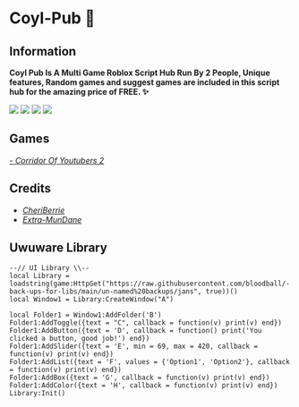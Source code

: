 # Coyl-Pub 🎉
## Information

**Coyl Pub Is A Multi Game Roblox Script Hub Run By 2 People, Unique features, Random games and suggest games are included in this script hub for the amazing price of FREE. ✨**

![](https://img.shields.io/github/followers/CheriBerrie?color=red&logo=github&style=for-the-badge) ![](https://img.shields.io/badge/Contributors-2-blue?style=for-the-badge&logo=github) ![](https://img.shields.io/github/stars/CheriBerrie/Coyl-Pub?color=critical&logo=github&style=for-the-badge) ![](https://img.shields.io/badge/Last%20Updated-January%2031st%202022-green?style=for-the-badge&logo=roblox)

## Games
*[- Corridor Of Youtubers 2](https://www.roblox.com/games/6083203018/Christmas-Corridor-Of-Youtubers-2)*
## Credits
- *[CheriBerrie](https://github.com/CheriBerrie)*
- *[Extra-MunDane](https://github.com/Extra-Mundane)*

## Uwuware Library
```
--// UI Library \\--
local Library = loadstring(game:HttpGet("https://raw.githubusercontent.com/bloodball/-back-ups-for-libs/main/un-named%20backups/jans", true))()
local Window1 = Library:CreateWindow("A")

local Folder1 = Window1:AddFolder('B')
Folder1:AddToggle({text = "C", callback = function(v) print(v) end})
Folder1:AddButton({text = 'D', callback = function() print('You clicked a button, good job!') end})
Folder1:AddSlider({text = 'E', min = 69, max = 420, callback = function(v) print(v) end})
Folder1:AddList({text = 'F', values = {'Option1', 'Option2'}, callback = function(v) print(v) end})
Folder1:AddBox({text = 'G', callback = function(v) print(v) end})
Folder1:AddColor({text = 'H', callback = function(v) print(v) end})
Library:Init()
```
